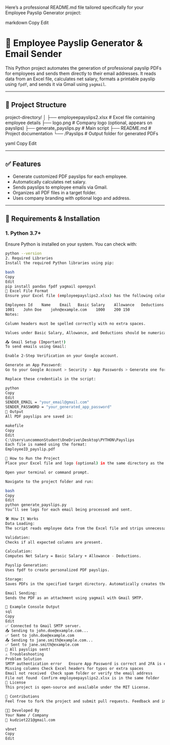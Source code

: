 Here’s a professional README.md file tailored specifically for your Employee Payslip Generator project:

markdown
Copy
Edit
# 🧾 Employee Payslip Generator & Email Sender

This Python project automates the generation of professional payslip PDFs for employees and sends them directly to their email addresses. It reads data from an Excel file, calculates net salary, formats a printable payslip using `fpdf`, and sends it via Gmail using `yagmail`.

---

## 📁 Project Structure

project-directory/ │ ├── employeepayslips2.xlsx # Excel file containing employee details ├── logo.png # Company logo (optional, appears on payslips) ├── generate_payslips.py # Main script ├── README.md # Project documentation └── /Payslips # Output folder for generated PDFs

yaml
Copy
Edit

---

## ✅ Features

- Generate customized PDF payslips for each employee.
- Automatically calculates net salary.
- Sends payslips to employee emails via Gmail.
- Organizes all PDF files in a target folder.
- Uses company branding with optional logo and address.

---

## 🔧 Requirements & Installation

### 1. **Python 3.7+**  
Ensure Python is installed on your system. You can check with:
```bash
python --version
2. Required Libraries
Install the required Python libraries using pip:

bash
Copy
Edit
pip install pandas fpdf yagmail openpyxl
📂 Excel File Format
Ensure your Excel file (employeepayslips2.xlsx) has the following columns exactly as listed below:

Employees Id	Name	Email	Basic Salary	Allowance	Deductions
1001	John Doe	john@example.com	1000	200	150
Notes:

Column headers must be spelled correctly with no extra spaces.

Values under Basic Salary, Allowance, and Deductions should be numerical.

📤 Gmail Setup (Important!)
To send emails using Gmail:

Enable 2-Step Verification on your Google account.

Generate an App Password:
Go to your Google Account > Security > App Passwords > Generate one for "Mail".

Replace these credentials in the script:

python
Copy
Edit
SENDER_EMAIL = "your_email@gmail.com"
SENDER_PASSWORD = "your_generated_app_password"
🧾 Output
All PDF payslips are saved in:

makefile
Copy
Edit
C:\Users\uncommonStudent\OneDrive\Desktop\PYTHON\Payslips
Each file is named using the format:
EmployeeID_payslip.pdf

🚀 How to Run the Project
Place your Excel file and logo (optional) in the same directory as the script.

Open your terminal or command prompt.

Navigate to the project folder and run:

bash
Copy
Edit
python generate_payslips.py
You’ll see logs for each email being processed and sent.

🛠️ How It Works
Data Loading:
The script reads employee data from the Excel file and strips unnecessary whitespace from column headers.

Validation:
Checks if all expected columns are present.

Calculation:
Computes Net Salary = Basic Salary + Allowance - Deductions.

Payslip Generation:
Uses fpdf to create personalized PDF payslips.

Storage:
Saves PDFs in the specified target directory. Automatically creates the folder if it doesn’t exist.

Email Sending:
Sends the PDF as an attachment using yagmail with Gmail SMTP.

🧪 Example Console Output
sql
Copy
Edit
✅ Connected to Gmail SMTP server.
📤 Sending to john.doe@example.com...
✅ Sent to john.doe@example.com
📤 Sending to jane.smith@example.com...
✅ Sent to jane.smith@example.com
🏁 All payslips sent!
⚠️ Troubleshooting
Problem	Solution
SMTP authentication error	Ensure App Password is correct and 2FA is enabled on your Gmail account
Missing columns	Check Excel headers for typos or extra spaces
Email not received	Check spam folder or verify the email address
File not found	Confirm employeepayslips2.xlsx is in the same folder
📄 License
This project is open-source and available under the MIT License.

🤝 Contributions
Feel free to fork the project and submit pull requests. Feedback and improvements are always welcome!

👨‍💼 Developed By
Your Name / Company
📧 kudziet221@gmail.com

vbnet
Copy
Edit










